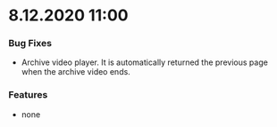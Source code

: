 # 8.12.2020 11:00

### Bug Fixes

* Archive video player. It is automatically returned the previous page when the archive video ends.

### Features

* none
